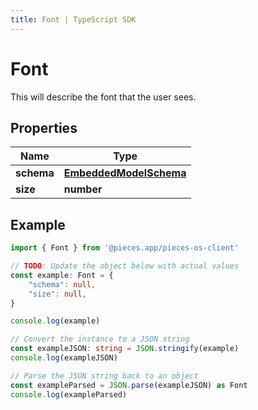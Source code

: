 ```yaml
---
title: Font | TypeScript SDK
---
```



# Font

This will describe the font that the user sees.

## Properties

Name | Type
------------ | -------------
**schema** | [**EmbeddedModelSchema**](EmbeddedModelSchema)
**size** | **number**

## Example

```typescript
import { Font } from '@pieces.app/pieces-os-client'

// TODO: Update the object below with actual values
const example: Font = {
    "schema": null,
    "size": null,
}

console.log(example)

// Convert the instance to a JSON string
const exampleJSON: string = JSON.stringify(example)
console.log(exampleJSON)

// Parse the JSON string back to an object
const exampleParsed = JSON.parse(exampleJSON) as Font
console.log(exampleParsed)
```


